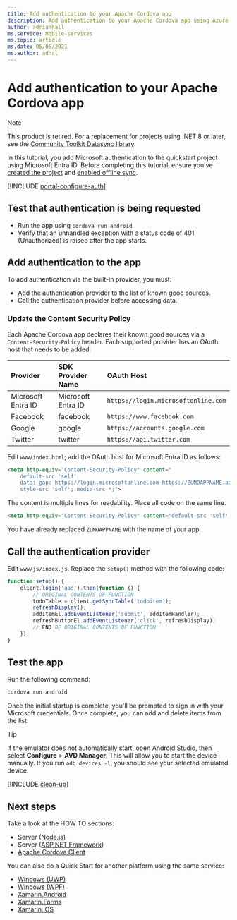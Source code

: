 ```yaml
---
title: Add authentication to your Apache Cordova app
description: Add authentication to your Apache Cordova app using Azure Mobile Apps with our tutorial.
author: adrianhall
ms.service: mobile-services
ms.topic: article
ms.date: 05/05/2021
ms.author: adhal
---
```


# Add authentication to your Apache Cordova app

> [!NOTE]
> This product is retired. For a replacement for projects using .NET 8 or later, see the [Community Toolkit Datasync library](https://aka.ms/azure-mobile-apps/docs).

In this tutorial, you add Microsoft authentication to the quickstart project using Microsoft Entra ID. Before completing this tutorial, ensure you've [created the project](./index.md) and [enabled offline sync](./offline.md).

[!INCLUDE [portal-configure-auth](~/mobile-apps/azure-mobile-apps/includes/quickstart-configure-authentication.md)]

## Test that authentication is being requested

* Run the app using `cordova run android`
* Verify that an unhandled exception with a status code of 401 (Unauthorized) is raised after the app starts.

## Add authentication to the app

To add authentication via the built-in provider, you must:

* Add the authentication provider to the list of known good sources.
* Call the authentication provider before accessing data.

### Update the Content Security Policy

Each Apache Cordova app declares their known good sources via a `Content-Security-Policy` header. Each supported provider has an OAuth host that needs to be added:

| Provider | SDK Provider Name | OAuth Host |
|:--- |:--- |:--- |
| Microsoft Entra ID | Microsoft Entra ID | `https://login.microsoftonline.com` |
| Facebook | facebook | `https://www.facebook.com` |
| Google | google | `https://accounts.google.com` |
| Twitter | twitter | `https://api.twitter.com` |

Edit `www/index.html`; add the OAuth host for Microsoft Entra ID as follows:

``` html
<meta http-equiv="Content-Security-Policy" content="
    default-src 'self' 
    data: gap: https://login.microsoftonline.com https://ZUMOAPPNAME.azurewebsites.net; 
    style-src 'self'; media-src *;">
```

The content is multiple lines for readability.  Place all code on the same line.

``` html
<meta http-equiv="Content-Security-Policy" content="default-src 'self' data: gap: https://login.microsoftonline.com https://ZUMOAPPNAME.azurewebsites.net; style-src 'self'; media-src *;">
```

You have already replaced `ZUMOAPPNAME` with the name of your app. 

## Call the authentication provider

Edit `www/js/index.js`. Replace the `setup()` method with the following code:

``` javascript
function setup() {
    client.login('aad').then(function () {
        // ORIGINAL CONTENTS OF FUNCTION
        todoTable = client.getSyncTable('todoitem');
        refreshDisplay();
        addItemEl.addEventListener('submit', addItemHandler);
        refreshButtonEl.addEventListener('click', refreshDisplay);
        // END OF ORIGINAL CONTENTS OF FUNCTION
    });
}
```

## Test the app

Run the following command:

``` bash
cordova run android
```

Once the initial startup is complete, you'll be prompted to sign in with your Microsoft credentials.  Once complete, you can add and delete items from the list.  

> [!TIP]
> If the emulator does not automatically start, open Android Studio, then select **Configure** > **AVD Manager**.  This will allow you to start the device manually.  If you run `adb devices -l`, you should see your selected emulated device.

[!INCLUDE [clean-up](~/mobile-apps/azure-mobile-apps/includes/quickstart-clean-up.md)]

## Next steps

Take a look at the HOW TO sections:

* Server ([Node.js](../../howto/server/nodejs.md))
* Server ([ASP.NET Framework](../../howto/server/dotnet-framework.md))
* [Apache Cordova Client](../../howto/client/cordova.md)

You can also do a Quick Start for another platform using the same service:

* [Windows (UWP)](../uwp/index.md)
* [Windows (WPF)](../wpf/index.md)
* [Xamarin.Android](../xamarin-android/index.md)
* [Xamarin.Forms](../xamarin-forms/index.md)
* [Xamarin.iOS](../xamarin-ios/index.md)
